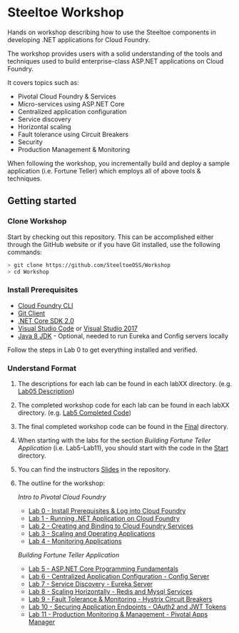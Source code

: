 # Steeltoe Workshop

Hands on workshop describing how to use the Steeltoe components in developing .NET applications for Cloud Foundry.
 
The workshop provides users with a solid understanding of the tools and techniques used to build enterprise-class ASP.NET applications on Cloud Foundry.

It covers topics such as:

* Pivotal Cloud Foundry & Services
* Micro-services using ASP.NET Core
* Centralized application configuration
* Service discovery
* Horizontal scaling
* Fault tolerance using Circuit Breakers
* Security
* Production Management & Monitoring

When following the workshop, you incrementally build and deploy a sample application (i.e. Fortune Teller) which employs all of above tools & techniques.

## Getting started

### Clone Workshop

Start by checking out this repository.  This can be accomplished either through the GitHub website or if you have Git installed, use the following commands:

```bash
> git clone https://github.com/SteeltoeOSS/Workshop
> cd Workshop
```

### Install Prerequisites

* [Cloud Foundry CLI](https://github.com/cloudfoundry/cli)
* [Git Client](https://git-scm.com/downloads)
* [.NET Core SDK 2.0](https://www.microsoft.com/net/download)
* [Visual Studio Code](https://code.visualstudio.com/) or [Visual Studio 2017](https://www.visualstudio.com/downloads/ )
* [Java 8 JDK](http://www.oracle.com/technetwork/java/javase/downloads/jdk8-downloads-2133151.html) - Optional, needed to run Eureka and Config servers locally

Follow the steps in Lab 0 to get everything installed and verified.

### Understand Format

1. The descriptions for each lab can be found in each labXX directory. (e.g.  [Lab05 Description](Lab05/README.md))

1. The completed workshop code for each lab can be found in each labXX directory.  (e.g. [Lab5 Completed Code](Lab05/))

1. The final completed workshop code can be found in the [Final](Final/) directory.

1. When starting with the labs for the section _Building Fortune Teller Application_ (i.e. Lab5-Lab11), you should start with the code in the [Start](Start/) directory.

1. You can find the instructors [Slides](Slides/Workshop.pdf) in the repository.

1. The outline for the workshop:

   _Intro to Pivotal Cloud Foundry_
   * [Lab 0 - Install Prerequisites & Log into Cloud Foundry](Lab00/README.md)
   * [Lab 1 - Running .NET Application on Cloud Foundry](Lab01/README.md)
   * [Lab 2 - Creating and Binding to Cloud Foundry Services](Lab02/README.md)
   * [Lab 3 - Scaling and Operating Applications](Lab03/README.md)
   * [Lab 4 - Monitoring Applications](Lab04/README.md)

   _Building Fortune Teller Application_
   * [Lab 5 - ASP.NET Core Programming Fundamentals](Lab05/README.md)
   * [Lab 6 - Centralized Application Configuration - Config Server](Lab06/README.md)
   * [Lab 7 - Service Discovery - Eureka Server](Lab07/README.md)
   * [Lab 8 - Scaling Horizontally - Redis and Mysql Services](Lab08/README.md)
   * [Lab 9 - Fault Tolerance & Monitoring - Hystrix Circuit Breakers](Lab09/README.md)
   * [Lab 10 - Securing Application Endpoints - OAuth2 and JWT Tokens](Lab10/README.md)
   * [Lab 11 - Production Monitoring & Management - Pivotal Apps Manager](Lab11/README.md)